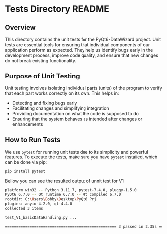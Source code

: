 # Tests Directory README

## Overview
This directory contains the unit tests for the PyQt6-DataWizard project. Unit tests are essential tools for ensuring that individual components of our application perform as expected. They help us identify bugs early in the development process, improve code quality, and ensure that new changes do not break existing functionality.

## Purpose of Unit Testing
Unit testing involves isolating individual parts (units) of the program to verify that each part works correctly on its own. This helps in:
- Detecting and fixing bugs early
- Facilitating changes and simplifying integration
- Providing documentation on what the code is supposed to do
- Ensuring that the system behaves as intended after changes or enhancements

## How to Run Tests
We use `pytest` for running unit tests due to its simplicity and powerful features. To execute the tests, make sure you have `pytest` installed, which can be done via pip:

```bash
pip install pytest
```

Bellow you can see the resulted output of unnit test for V1
```bash
platform win32 -- Python 3.11.7, pytest-7.4.0, pluggy-1.5.0
PyQt6 6.7.0 -- Qt runtime 6.7.0 -- Qt compiled 6.7.0
rootdir: C:\Users\Bobby\Desktop\PyQt6 Prj
plugins: anyio-4.2.0, qt-4.4.0
collected 3 items

test_V1_basicDataHandling.py ...                                                                                 [100%]

================================================== 3 passed in 2.35s ==================================================
```


